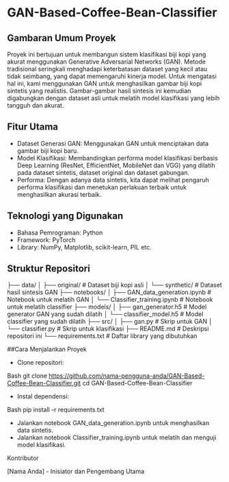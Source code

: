 # GAN-Based-Coffee-Bean-Classifier
## Gambaran Umum Proyek
Proyek ini bertujuan untuk membangun sistem klasifikasi biji kopi yang akurat menggunakan Generative Adversarial Networks (GAN). Metode tradisional seringkali menghadapi keterbatasan dataset yang kecil atau tidak seimbang, yang dapat memengaruhi kinerja model. Untuk mengatasi hal ini, kami menggunakan GAN untuk menghasilkan gambar biji kopi sintetis yang realistis. Gambar-gambar hasil sintesis ini kemudian digabungkan dengan dataset asli untuk melatih model klasifikasi yang lebih tangguh dan akurat.

## Fitur Utama
- Dataset Generasi GAN: Menggunakan GAN untuk menciptakan data gambar biji kopi baru.
- Model Klasifikasi: Membandingkan performa model klasifikasi berbasis Deep Learning (ResNet, EfficientNet, MobileNet dan VGG) yang dilatih pada dataset sintetis, dataset original dan dataset gabungan.
- Performa: Dengan adanya data sintetis, kita dapat melihat pengaruh performa klasifikasi dan menetukan perlakuan terbaik untuk menghasilkan akurasi terbaik.

## Teknologi yang Digunakan
- Bahasa Pemrograman: Python
- Framework: PyTorch
- Library: NumPy, Matplotlib, scikit-learn, PIL etc.

## Struktur Repositori

├── data/
│   ├── original/         # Dataset biji kopi asli
│   └── synthetic/        # Dataset hasil sintesis GAN
├── notebooks/
│   ├── GAN_data_generation.ipynb # Notebook untuk melatih GAN
│   └── Classifier_training.ipynb # Notebook untuk melatih classifier
├── models/
│   ├── gan_generator.h5        # Model generator GAN yang sudah dilatih
│   └── classifier_model.h5     # Model classifier yang sudah dilatih
├── src/
│   ├── gan.py              # Skrip untuk GAN
│   └── classifier.py       # Skrip untuk klasifikasi
├── README.md               # Deskripsi repositori ini
└── requirements.txt        # Daftar library yang dibutuhkan

##Cara Menjalankan Proyek
- Clone repositori:

Bash
git clone https://github.com/nama-pengguna-anda/GAN-Based-Coffee-Bean-Classifier.git
cd GAN-Based-Coffee-Bean-Classifier

- Instal dependensi:

Bash
pip install -r requirements.txt
- Jalankan notebook GAN_data_generation.ipynb untuk menghasilkan data sintetis.
- Jalankan notebook Classifier_training.ipynb untuk melatih dan menguji model klasifikasi.

Kontributor

[Nama Anda] - Inisiator dan Pengembang Utama
